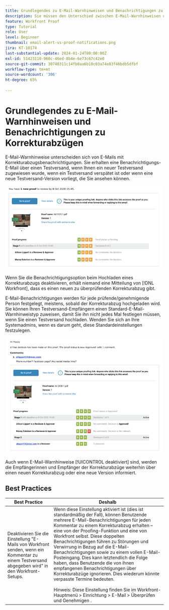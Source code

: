 ```yaml
---
title: Grundlegendes zu E-Mail-Warnhinweisen und Benachrichtigungen zu Korrekturabzügen
description: Sie müssen den Unterschied zwischen E-Mail-Warnhinweisen und Benachrichtigungen zu Korrekturabzügen in [!DNL  Workfront]verstehen.
feature: Workfront Proof
type: Tutorial
role: User
level: Beginner
thumbnail: email-alert-vs-proof-notifications.png
jira: KT-10174
last-substantial-update: 2024-01-24T00:00:00Z
exl-id: 51423110-960c-46ed-8b4e-6e73c67c42e0
source-git-commit: 30748311c14fb8aa6b10c03a74e83f46bdb5dfbf
workflow-type: tm+mt
source-wordcount: '306'
ht-degree: 65%

---
```


# Grundlegendes zu E-Mail-Warnhinweisen und Benachrichtigungen zu Korrekturabzügen

E-Mail-Warnhinweise unterscheiden sich von E-Mails mit Korrekturabzugsbenachrichtigungen. Sie erhalten eine Benachrichtigungs-E-Mail über einen Testversand, wenn Ihnen ein neuer Testversand zugewiesen wurde, wenn ein Testversand verspätet ist oder wenn eine neue Testversand-Version vorliegt, die Sie ansehen können.

![Ein Bild einer Benachrichtigungs-E-Mail zum Korrekturabzug, das angibt, dass ein neuer Korrekturabzug überprüft werden muss.](assets/email-alert-1.png)

Wenn Sie die Benachrichtigungsoption beim Hochladen eines Korrekturabzugs deaktivieren, erhält niemand eine Mitteilung von [!DNL Workfront], dass es einen neuen zu überprüfenden Korrekturabzug gibt.

E-Mail-Benachrichtigungen werden für jede prüfende/genehmigende Person festgelegt, meistens, sobald der Korrekturabzug hochgeladen wird. Sie können Ihren Testversand-Empfängern einen Standard-E-Mail-Warnhinweistyp zuweisen, damit Sie ihn nicht jedes Mal festlegen müssen, wenn Sie einen Testversand hochladen. Wenden Sie sich an Ihre Systemadmins, wenn es darum geht, diese Standardeinstellungen festzulegen.

![Ein Bild eines E-Mail-Warnhinweises, das angibt, dass eine Entscheidung über den Korrekturabzug getroffen wurde und dass ein Kommentar zu überprüfen ist.](assets/email-alert-2.png)

Auch wenn E-Mail-Warnhinweise [!UICONTROL deaktiviert] sind, werden die Empfängerinnen und Empfänger der Korrekturabzüge weiterhin über einen neuen Korrekturabzug oder eine neue Version informiert.

## Best Practices

| Best Practice | Deshalb |
|---|---|
| Deaktivieren Sie die Einstellung &quot;E-Mails von Workfront senden, wenn ein Kommentar zu einem Testversand abgegeben wird&quot; in den Workfront-Setups. | Wenn diese Einstellung aktiviert ist (dies ist standardmäßig der Fall), können Benutzende mehrere E-Mail-Benachrichtigungen für jeden Kommentar zu einem Korrekturabzug erhalten – eine von der Proofing-Funktion und eine von Workfront selbst. Diese doppelten Benachrichtigungen führen zu Störungen und Verwirrung in Bezug auf die E-Mail-Benachrichtigungen sowie zu einem vollen E-Mail-Posteingang. Dies kann letztendlich die Folge haben, dass Benutzende die von ihnen empfangenen Benachrichtigungen über Korrekturabzüge ignorieren. Dies wiederum könnte verpasste Termine bedeuten. <br> <br>Hinweis: Diese Einstellung finden Sie im Workfront-Hauptmenü > Einrichtung > E-Mail > Überprüfen und Genehmigen . |


